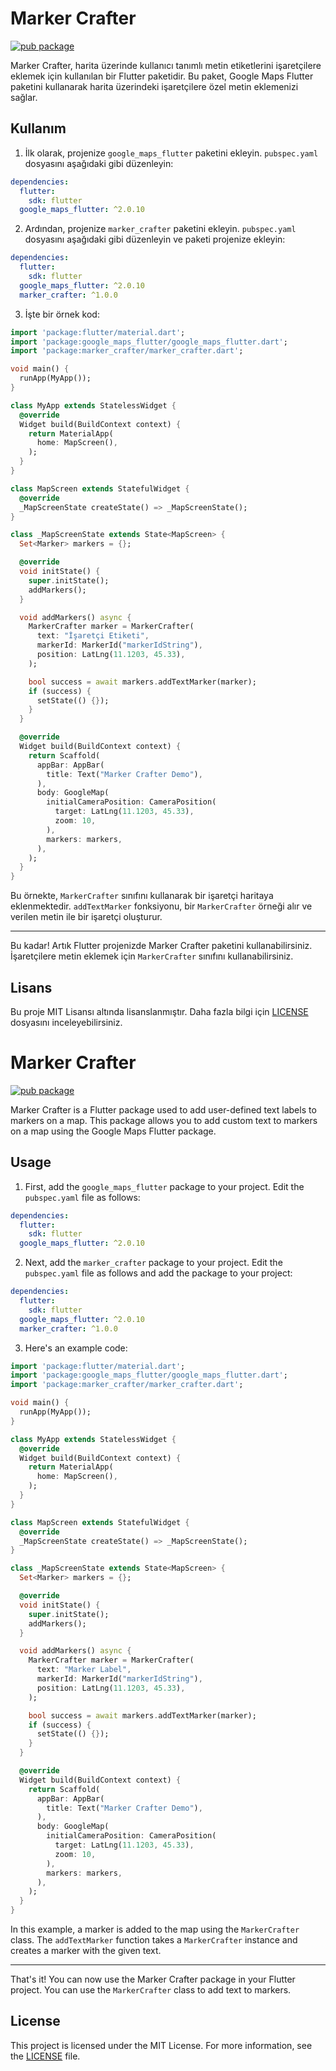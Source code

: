 # Marker Crafter

[![pub package](https://img.shields.io/pub/v/marker_crafter.svg)](https://pub.dev/packages/marker_crafter)

Marker Crafter, harita üzerinde kullanıcı tanımlı metin etiketlerini işaretçilere eklemek için kullanılan bir Flutter paketidir. Bu paket, Google Maps Flutter paketini kullanarak harita üzerindeki işaretçilere özel metin eklemenizi sağlar.

## Kullanım

1. İlk olarak, projenize `google_maps_flutter` paketini ekleyin. `pubspec.yaml` dosyasını aşağıdaki gibi düzenleyin:

```yaml
dependencies:
  flutter:
    sdk: flutter
  google_maps_flutter: ^2.0.10
```

2. Ardından, projenize `marker_crafter` paketini ekleyin. `pubspec.yaml` dosyasını aşağıdaki gibi düzenleyin ve paketi projenize ekleyin:

```yaml
dependencies:
  flutter:
    sdk: flutter
  google_maps_flutter: ^2.0.10
  marker_crafter: ^1.0.0
```

3. İşte bir örnek kod:

```dart
import 'package:flutter/material.dart';
import 'package:google_maps_flutter/google_maps_flutter.dart';
import 'package:marker_crafter/marker_crafter.dart';

void main() {
  runApp(MyApp());
}

class MyApp extends StatelessWidget {
  @override
  Widget build(BuildContext context) {
    return MaterialApp(
      home: MapScreen(),
    );
  }
}

class MapScreen extends StatefulWidget {
  @override
  _MapScreenState createState() => _MapScreenState();
}

class _MapScreenState extends State<MapScreen> {
  Set<Marker> markers = {};

  @override
  void initState() {
    super.initState();
    addMarkers();
  }

  void addMarkers() async {
    MarkerCrafter marker = MarkerCrafter(
      text: "İşaretçi Etiketi",
      markerId: MarkerId("markerIdString"),
      position: LatLng(11.1203, 45.33),
    );

    bool success = await markers.addTextMarker(marker);
    if (success) {
      setState(() {});
    }
  }

  @override
  Widget build(BuildContext context) {
    return Scaffold(
      appBar: AppBar(
        title: Text("Marker Crafter Demo"),
      ),
      body: GoogleMap(
        initialCameraPosition: CameraPosition(
          target: LatLng(11.1203, 45.33),
          zoom: 10,
        ),
        markers: markers,
      ),
    );
  }
}
```

Bu örnekte, `MarkerCrafter` sınıfını kullanarak bir işaretçi haritaya eklenmektedir. `addTextMarker` fonksiyonu, bir `MarkerCrafter` örneği alır ve verilen metin ile bir işaretçi oluşturur.

---

Bu kadar! Artık Flutter projenizde Marker Crafter paketini kullanabilirsiniz. İşaretçilere metin eklemek için `MarkerCrafter` sınıfını kullanabilirsiniz.

## Lisans

Bu proje MIT Lisansı altında lisanslanmıştır. Daha fazla bilgi için [LICENSE](https://pub.dev/packages/marker_crafter/license) dosyasını inceleyebilirsiniz.


# Marker Crafter

[![pub package](https://img.shields.io/pub/v/marker_crafter.svg)](https://pub.dev/packages/marker_crafter)

Marker Crafter is a Flutter package used to add user-defined text labels to markers on a map. This package allows you to add custom text to markers on a map using the Google Maps Flutter package.

## Usage

1. First, add the `google_maps_flutter` package to your project. Edit the `pubspec.yaml` file as follows:

```yaml
dependencies:
  flutter:
    sdk: flutter
  google_maps_flutter: ^2.0.10
```

2. Next, add the `marker_crafter` package to your project. Edit the `pubspec.yaml` file as follows and add the package to your project:

```yaml
dependencies:
  flutter:
    sdk: flutter
  google_maps_flutter: ^2.0.10
  marker_crafter: ^1.0.0
```

3. Here's an example code:

```dart
import 'package:flutter/material.dart';
import 'package:google_maps_flutter/google_maps_flutter.dart';
import 'package:marker_crafter/marker_crafter.dart';

void main() {
  runApp(MyApp());
}

class MyApp extends StatelessWidget {
  @override
  Widget build(BuildContext context) {
    return MaterialApp(
      home: MapScreen(),
    );
  }
}

class MapScreen extends StatefulWidget {
  @override
  _MapScreenState createState() => _MapScreenState();
}

class _MapScreenState extends State<MapScreen> {
  Set<Marker> markers = {};

  @override
  void initState() {
    super.initState();
    addMarkers();
  }

  void addMarkers() async {
    MarkerCrafter marker = MarkerCrafter(
      text: "Marker Label",
      markerId: MarkerId("markerIdString"),
      position: LatLng(11.1203, 45.33),
    );

    bool success = await markers.addTextMarker(marker);
    if (success) {
      setState(() {});
    }
  }

  @override
  Widget build(BuildContext context) {
    return Scaffold(
      appBar: AppBar(
        title: Text("Marker Crafter Demo"),
      ),
      body: GoogleMap(
        initialCameraPosition: CameraPosition(
          target: LatLng(11.1203, 45.33),
          zoom: 10,
        ),
        markers: markers,
      ),
    );
  }
}
```

In this example, a marker is added to the map using the `MarkerCrafter` class. The `addTextMarker` function takes a `MarkerCrafter` instance and creates a marker with the given text.

---

That's it! You can now use the Marker Crafter package in your Flutter project. You can use the `MarkerCrafter` class to add text to markers.

## License

This project is licensed under the MIT License. For more information, see the [LICENSE](https://pub.dev/packages/marker_crafter/license) file.